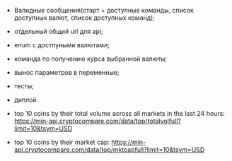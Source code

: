 - Валидные сообщения(старт + доступные команды, список доступных валют, список доступных команд);
- отдельный общий url для api;
- enum с достпуными валютами;
- команда по получению курса выбранной валюты;
- вынос параметров в переменные;
- тесты;
- диплой.

- top 10 coins by their total volume across all markets in the last 24 hours: 
https://min-api.cryptocompare.com/data/top/totalvolfull?limit=10&tsym=USD
- top 10 coins by their market cap: 
https://min-api.cryptocompare.com/data/top/mktcapfull?limit=10&tsym=USD